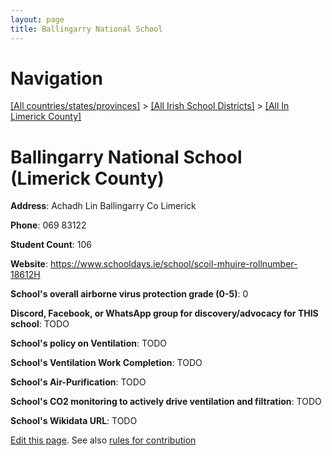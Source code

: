 ```yaml
---
layout: page
title: Ballingarry National School
---
```

# Navigation

[[All countries/states/provinces]](../../..) > [[All Irish School Districts]](../..) > [[All In Limerick County]](..)

# Ballingarry National School (Limerick County)

**Address**: Achadh Lin Ballingarry Co Limerick

**Phone**: 069 83122

**Student Count**: 106

**Website**: <https://www.schooldays.ie/school/scoil-mhuire-rollnumber-18612H>

**School's overall airborne virus protection grade (0-5)**: 0

**Discord, Facebook, or WhatsApp group for discovery/advocacy for THIS school**: TODO

**School's policy on Ventilation**: TODO

**School's Ventilation Work Completion**: TODO

**School's Air-Purification**: TODO

**School's CO2 monitoring to actively drive ventilation and filtration**: TODO

**School's Wikidata URL**: TODO


[Edit this page](https://github.com/ventilate-schools/Ireland/edit/main/./Limerick_County/Ballingarry_National_School.md). See also [rules for contribution](../../../contribution-rules/)